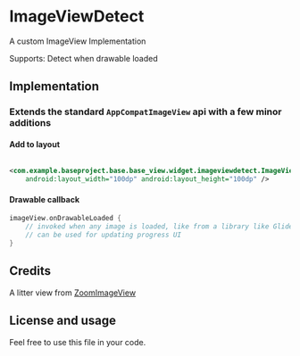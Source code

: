 # ImageViewDetect

A custom ImageView Implementation

Supports: Detect when drawable loaded

## Implementation

### Extends the standard `AppCompatImageView` api with a few minor additions

#### Add to layout

```xml

<com.example.baseproject.base.base_view.widget.imageviewdetect.ImageViewDetect
    android:layout_width="100dp" android:layout_height="100dp" />
```

#### Drawable callback

```kotlin
imageView.onDrawableLoaded {
    // invoked when any image is loaded, like from a library like Glide, picasso or coil
    // can be used for updating progress UI
}
```

## Credits

A litter view
from [ZoomImageView](https://github.com/doanvu2000/AndroidBaseKotlin/blob/master/app/src/main/java/com/example/baseproject/base/base_view/widget/zoomimageview/README.md)

## License and usage

Feel free to use this file in your code.